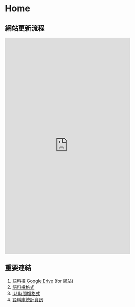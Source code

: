 # Home

## 網站更新流程

<embed src="https://yongfu.name/cdocs/data_update_flow.pdf#zoom=125&scrollbar=1&toolbar=1&navpanes=0" width="80%" height="700" type="application/pdf">


## 重要連結

1. [語料檔 Google Drive][GD] (for 網站)
1. [語料檔格式][textFormat]
1. [IU 時間檔格式][timeFormat]
1. [語料庫統計資訊][corpStats]



[GD]: https://drive.google.com/drive/folders/1anXf0owlXjyu_qc7mF-_ayNJGfo_0CiV
[textFormat]: /#/about#語料檔
[timeFormat]: /#/about#IU-時間檔
[corpStats]: https://yongfu.name/glossParser/meta/
